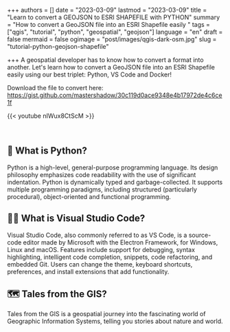 +++
authors = []
date = "2023-03-09"
lastmod = "2023-03-09"
title = "Learn to convert a GEOJSON to ESRI SHAPEFILE with PYTHON"
summary = "How to convert a GeoJSON file into an ESRI Shapefile easily "
tags = ["qgis", "tutorial", "python", "geospatial", "geojson"]
language = "en"
draft = false
mermaid = false
ogimage = "post/images/qgis-dark-osm.jpg"
slug = "tutorial-python-geojson-shapefile"

+++
A geospatial developer has to know how to convert a format into another. Let's learn how to convert a GeoJSON file into an ESRI Shapefile easily using our best triplet: Python, VS Code and Docker!

Download the file to convert here:
https://gist.github.com/mastershadow/30c119d0ace9348e4b17972de4c6ce1f

{{< youtube nIWux8CtScM >}}

<br>

## 🐍 What is Python?

Python is a high-level, general-purpose programming language. Its design philosophy emphasizes code readability with the use of significant indentation. Python is dynamically typed and garbage-collected. It supports multiple programming paradigms, including structured (particularly procedural), object-oriented and functional programming.

## 👩‍💻 What is Visual Studio Code?

Visual Studio Code, also commonly referred to as VS Code, is a source-code editor made by Microsoft with the Electron Framework, for Windows, Linux and macOS. Features include support for debugging, syntax highlighting, intelligent code completion, snippets, code refactoring, and embedded Git. Users can change the theme, keyboard shortcuts, preferences, and install extensions that add functionality.

## 🗺️ Tales from the GIS?
Tales from the GIS is a geospatial journey into the fascinating world of Geographic Information Systems, telling you stories about nature and world.

